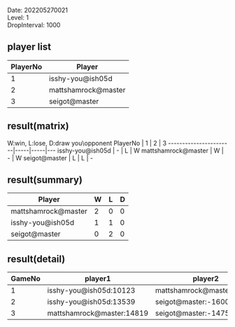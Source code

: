 Date: 202205270021  
Level: 1  
DropInterval: 1000  
## player list
PlayerNo  |  Player
----------|---------------------
1         |  isshy-you@ish05d
2         |  mattshamrock@master
3         |  seigot@master
## result(matrix)
W:win, L:lose, D:draw
you\opponent PlayerNo  |  1  |  2  |  3
-----------------------|-----|-----|---
isshy-you@ish05d       |  -  |  L  |  W
mattshamrock@master    |  W  |  -  |  W
seigot@master          |  L  |  L  |  -
## result(summary)
Player               |  W  |  L  |  D
---------------------|-----|-----|---
mattshamrock@master  |  2  |  0  |  0
isshy-you@ish05d     |  1  |  1  |  0
seigot@master        |  0  |  2  |  0
## result(detail)
GameNo  |  player1                    |  player2
--------|-----------------------------|---------------------------
1       |  isshy-you@ish05d:10123     |  mattshamrock@master:10878
2       |  isshy-you@ish05d:13539     |  seigot@master:-1600
3       |  mattshamrock@master:14819  |  seigot@master:-1475
